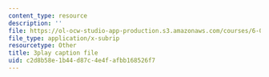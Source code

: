 ```yaml
---
content_type: resource
description: ''
file: https://ol-ocw-studio-app-production.s3.amazonaws.com/courses/6-004-computation-structures-spring-2017/c2d8b58e1b44d87c4e4fafbb168526f7_oi1Jb-dGsWU.srt
file_type: application/x-subrip
resourcetype: Other
title: 3play caption file
uid: c2d8b58e-1b44-d87c-4e4f-afbb168526f7
---
```

